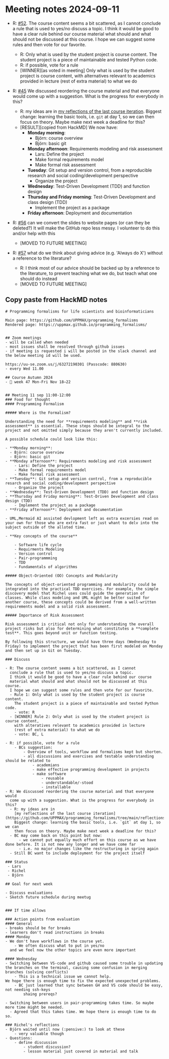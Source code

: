 # Meeting notes 2024-09-11

- R: [#52](https://github.com/UPPMAX/programming_formalisms/issues/52).
  The course content seems a bit scattered, as I cannot
  conclude a rule that is used to yes/no discuss a topic.
  I think it would be good to have a clear rule behind our course
  material what should and what should not be discussed at this course.
  I hope we can suggest some rules and then vote for our favorite.
    - R: Only what is used by the student project is course content.
    The student project is a piece of maintainable and tested Python code.
    - R: if possible, vote for a rule
    - [WINNER][as voted in meeting] Only what is used by the student project is course content,
    with alternatives relevant to academics provided in lecture
    (rest of extra material) to what we do

- R: [#45](https://github.com/UPPMAX/programming_formalisms/issues/45)
  We discussed reordering the course material and that everyone would
  come up with a suggestion. What is the progress for everybody in this?
    - R: my ideas are in
    [my reflections of the last course iteration](https://github.com/UPPMAX/programming_formalisms/tree/main/docs/reflections/2024_summer).
    Biggest change: learning the basic tools, i.e. `git` at day 1, so we can
    then focus on theory. Maybe make next week a deadline for this?
    - [RESULT][copied from HackMD] We now have:
        - **Monday morning**:
            - Björn: course overview
            - Björn: basic git
        - **Monday afternoon**: Requirements modeling and risk assessment
            - Lars: Define the project
            - Make formal requirements model
            - Make formal risk assessment
        - **Tuesday**: Git setup and version control, from a reproducible research and social coding/development perspective
            - Organize the project
        - **Wednesday**: Test-Driven Development (TDD) and function design
        - **Thursday and Friday morning**: Test-Driven Development and class design (TDD)
            - Implement the project as a package
        - **Friday afternoon**: Deployment and documentation
- R: [#56](https://github.com/UPPMAX/programming_formalisms/issues/56)
  can we convert the slides to website pages (or can they be deleted?)
  It will make the GitHub repo less messy.
  I volunteer to do this and/or help with this
    - [MOVED TO FUTURE MEETING]
- R: [#57](https://github.com/UPPMAX/programming_formalisms/issues/57)
  what do we think about giving advice (e.g. 'Always do X') without
  a reference to the literature?
    - R: I think most of our advice should be backed up by a reference to
    the literature, to prevent teaching what we do, but teach what one
    should do instead
    - [MOVED TO FUTURE MEETING]


## Copy paste from HackMD notes

```
# Programming formalisms for life scientists and bioinformaticians

Main page: https://github.com/UPPMAX/programming_formalisms
Rendered page: https://uppmax.github.io/programming_formalisms/


## Zoom meetings
- will be called when needed
- most issues shall be resolved through github issues
- if meeting is requested i will be posted in the slack channel and the below meeting id will be used.

https://uu-se.zoom.us/j/63272190301 (Passcode: 880630)
- every Wed 11.00

## Course Autumn 2024
- 📅 week 47 Mon-Fri Nov 18–22


## Meeting 11 sep 11:00-12:00
### Food for thought
#### Programming Formalism

##### Where is the Formalism?

Understanding the need for **requirements modeling** and **risk assessment** is essential. These steps should be integral to the project and not omitted simply because they aren't currently included.

A possible schedule could look like this:

- **Monday morning**:
  - Björn: course overview
  - Björn: basic git
- **Monday afternoon**: Requirements modeling and risk assessment
    - Lars: Define the project
    - Make formal requirements model
    - Make formal risk assessment
- **Tuesday**: Git setup and version control, from a reproducible resarch and social coding/development perspective
    - Organize the project
- **Wednesday**: Test-Driven Development (TDD) and function design
- **Thursday and Friday morning**: Test-Driven Development and class design (TDD)
    - Implement the project as a package
- **Friday afternoon**: Deployment and documentation

- UML,Mermaid AI assisted devlopment left as extra excersies read on your own for those who are extra fast or just whant to delv into the subject outside of the alloted time.

- **Key concepts of the course**

    - Software life cycle
    - Requirments Modeling
    - Version control
    - Pair-programmming
    - TDD
    - Fundamentals of algorithms

##### Object-Oriented (OO) Concepts and Modularity

The concepts of object-oriented programming and modularity could be integrated into the practical TDD exercises. For example, the simple discovery model that Richel uses could guide the generation of classes. While class modeling and UML might be better suited for another course, these concepts could be derived from a well-written requirements model and a solid risk assessment.

##### Importance of Risk Assessment

Risk assessment is critical not only for understanding the overall project risks but also for determining what constitutes a **complete test**. This goes beyond unit or function testing.

By following this structure, we would have three days (Wednesday to Friday) to implement the project that has been first modeled on Monday and then set up in Git on Tuesday.

### Discuss

- R: The course content seems a bit scattered, as I cannot
  conclude a rule that is used to yes/no discuss a topic.
  I think it would be good to have a clear rule behind our course
  material what should and what should not be discussed at this course.
  I hope we can suggest some rules and then vote for our favorite.
  - Rule 1: Only what is used by the student project is course content.
    The student project is a piece of maintainable and tested Python code.
    - vote: R
  - [WINNER] Rule 2: Only what is used by the student project is course content,
    with alteratives relevant to academics provided in lecture
    (rest of extra material) to what we do
    - vote: BC, L

- R: if possible, vote for a rule
    - BCs suggestion:
        - Overview of tools, workflow and formalisms kept but shorten.
        - all discussions and exercises and testable understanding should be related to
            - academians
            - make effective programming development in projects
            - make software
                - reusable
                - understandable/-stood
                - installable
- R: We discussed reordering the course material and that everyone would
  come up with a suggestion. What is the progress for everybody in this?
  - R: my ideas are in
    [my reflections of the last course iteration](https://github.com/UPPMAX/programming_formalisms/tree/main/reflections/2024_summer).
    Biggest change: learning the basic tools, i.e. `git` at day 1, so we can
    then focus on theory. Maybe make next week a deadline for this?
  - BC may come back on this point but now:
      - we cannot put equally much effort on this course as we have done before. It is not new any longer and we have come far
      - i.e. no major changes like the restructuring in spring again
  - Still BC want to include deployment for the project itself

### Status
 - Lars
 - Richel
 - Björn

## Goal for next week

- Discuss evaluations
- Sketch future schedule during meetug


### If time allows

### Action points from evaluation
#### General
- breaks should be for breaks
- learners don't read instructions in breaks
#### Monday
- We don't have workflows in the course yet.
    - We often discuss what to put in yes/no
  and we feel now the other topics are even more important

#### Wednesday
- Switching between VS-code and github caused some trouble in updating the branches on the terminal, causing some confusion in merging branches (solving conflicts)
    - This is a technical issue we cannot help.
We hope there is enough time to fix the expected unexpected problems.
    - BC just learned that sync between GH and VS code should be easy, not needing ssh-keys
        shaing prereqs?

- Switching between users in pair-programming takes time. So maybe more time might be needed.
  - Agreed that this takes time. We hope there is enough time to do so.

### Richel's reflections
- Björn waited until now (:pensive:) to look at these
    - very valuable though
- Questions:
    - define discussion
        - student discussion?
        - lesson material just covered in material and talk

```
